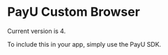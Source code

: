 PayU Custom Browser
===================

Current version is 4.

To include this in your app, simply use the PayU SDK.
